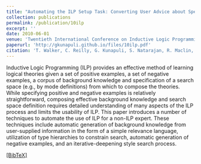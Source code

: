 ```yaml
---
title: "Automating the ILP Setup Task: Converting User Advice about Specific Examples into General Background Knowledge"
collection: publications
permalink: /publication/10ilp
excerpt: ''
date: 2010-06-01
venue: 'Twentieth International Conference on Inductive Logic Programming (ILP''10), Firenze, Italy'
paperurl: 'http://gkunapuli.github.io/files/10ilp.pdf'
citation: 'T. Walker, C. Reilly, G. Kunapuli, S. Natarajan, R. Maclin, D. Page and J. W. Shavlik. <b> Automating the ILP Setup Task: Converting User Advice about Specific Examples into General Background Knowledge. </b> <i> Twentieth International Conference on Inductive Logic Programming </i> (ILP''10), Firenze, Italy, June 27-30, 2010.'
---
```

Inductive Logic Programming (ILP) provides an effective method of learning logical theories given a set of positive examples, a set of negative examples, a corpus of background knowledge and specification of a search space (e.g., by mode definitions) from which to compose the theories. While specifying positive and negative examples is relatively straightforward, composing effective background knowledge and search space definition requires detailed understanding of many aspects of the ILP process and limits the usability of ILP. This paper introduces a number of techniques to automate the use of ILP for a non-ILP expert. These techniques include automatic generation of background knowledge from user-supplied information in the form of a simple relevance language, utilization of type hierarchies to constrain search, automatic generation of negative examples, and an iterative-deepening style search process.

[[BibTeX]](http://gkunapuli.github.io/files/10ilp.bib)

